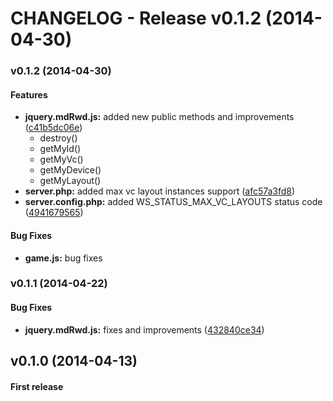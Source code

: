 CHANGELOG - Release v0.1.2 (2014-04-30)
=====
<a name="v0.1.2"></a>
### v0.1.2 (2014-04-30)

#### Features
* **jquery.mdRwd.js:** added new public methods and improvements ([c41b5dc06e](https://github.com/sipy/mdRwd/commit/c41b5dc06e5f7021988c78443a56adc2eb774b1d))
     * destroy()
     * getMyId()
     * getMyVc()
     * getMyDevice()
     * getMyLayout()
* **server.php:** added max vc layout instances support ([afc57a3fd8](https://github.com/sipy/mdRwd/commit/afc57a3fd89864292ba486f31bdb4b6ed414a1ec))
* **server.config.php:** added WS_STATUS_MAX_VC_LAYOUTS status code ([4941679565](https://github.com/sipy/mdRwd/commit/4941679565a8ed78cad78f95e5b247df885ceaf5))

#### Bug Fixes

* **game.js:** bug fixes

<a name="v0.1.1"></a>
### v0.1.1 (2014-04-22)

#### Bug Fixes

* **jquery.mdRwd.js:** fixes and improvements ([432840ce34](https://github.com/sipy/mdRwd/commit/432840ce349b8e317b742d3736e596498c2e980f)) 

<a name="v0.1.0"></a>
## v0.1.0 (2014-04-13)

#### First release